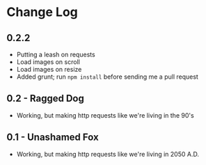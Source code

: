 # Change Log


## 0.2.2

- Putting a leash on requests
- Load images on scroll
- Load images on resize
- Added grunt; run `npm install` before sending me a pull request


## 0.2 - Ragged Dog

- Working, but making http requests like we're living in the 90's


## 0.1 - Unashamed Fox

- Working, but making http requests like we're living in 2050 A.D.